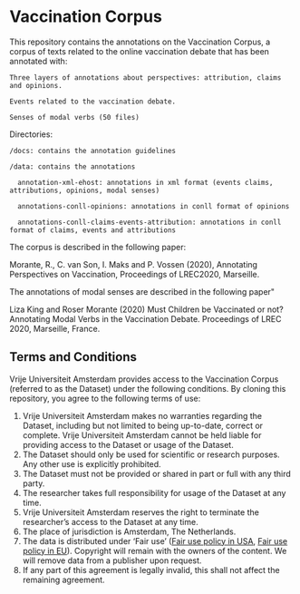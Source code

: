 # Vaccination Corpus

This repository contains the annotations on the Vaccination Corpus, a corpus of texts related to the online vaccination debate that has been annotated with:

    Three layers of annotations about perspectives: attribution, claims and opinions. 
  
    Events related to the vaccination debate.
  
    Senses of modal verbs (50 files)

Directories:

    /docs: contains the annotation guidelines
  
    /data: contains the annotations

      annotation-xml-ehost: annotations in xml format (events claims, attributions, opinions, modal senses)
      
      annotations-conll-opinions: annotations in conll format of opinions
      
      annotations-conll-claims-events-attribution: annotations in conll format of claims, events and attributions
      
  
The corpus is described in the following paper:

  Morante, R., C. van Son, I. Maks and P. Vossen (2020), Annotating Perspectives on Vaccination, Proceedings of LREC2020, Marseille.

The annotations of modal senses are described in the following paper"

  Liza King and Roser Morante (2020) Must Children be Vaccinated or not? Annotating Modal Verbs in the Vaccination Debate. Proceedings of LREC 2020, Marseille, France.



## Terms and Conditions
Vrije Universiteit Amsterdam provides access to the Vaccination Corpus (referred to as the Dataset) under the following conditions. By cloning this repository, you agree to the following terms of use:

1. Vrije Universiteit Amsterdam makes no warranties regarding the Dataset, including but not limited to being up-to-date, correct or complete. Vrije Universiteit Amsterdam cannot be held liable for providing access to the Dataset or usage of the Dataset.
2. The Dataset should only be used for scientific or research purposes. Any other use is explicitly prohibited.
3. The Dataset must not be provided or shared in part or full with any third party. 
4. The researcher takes full responsibility for usage of the Dataset at any time.
5. Vrije Universiteit Amsterdam reserves the right to terminate the researcher’s access to the Dataset at any time.
6. The place of jurisdiction is Amsterdam, The Netherlands. 
7. The data is distributed under ‘Fair use’ ([Fair use policy in USA](https://www.copyright.gov/fair-use/), [Fair use policy in EU](https://eur-lex.europa.eu/legal-content/EN/TXT/HTML/?uri=CELEX:32015R2424&from=EN)). Copyright will remain with the owners of the content. We will remove data from a publisher upon request.
8. If any part of this agreement is legally invalid, this shall not affect the remaining agreement.